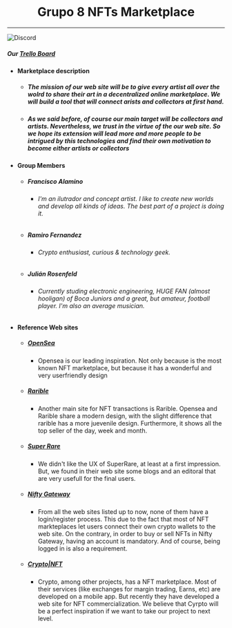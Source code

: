 <h1 align="center">Grupo 8 NFTs Marketplace</h1>

----------------------------------

![Discord](https://img.shields.io/discord/847533205200306217?label=G8%20ds%20server%20)

##### Our [Trello Board](https://trello.com/b/2HZdnLkq)


- #### Marketplace description
	- ##### The mission of our web site will be to give every artist all over the wolrd to share their art in a decentralized online marketplace. We will build a tool that will connect arists and collectors at first hand. 
	- ##### As we said before, of course our main target will be collectors and artists. Nevertheless, we trust in the virtue of the our web site. So we hope its extension will lead more and more people to be intrigued by this technologies and find their own motivation to become either artists or collectors 
- #### Group Members
	- ##### Francisco Alamino 
		- ###### I'm an ilutrador and concept artist. I like to create new worlds and develop all kinds of ideas. The best part of a project is doing it.
	- ##### Ramiro Fernandez
		- ###### Crypto enthusiast, curious & technology geek.
	- ##### Julián Rosenfeld 
		- ###### Currently studing electronic engineering, HUGE FAN (almost hooligan) of Boca Juniors and a great, but amateur, football player. I'm also an average musician. 
- #### Reference Web sites
	- ##### [OpenSea](https://opensea.io/)
		- Opensea is our leading inspiration. Not only because is the most known NFT marketplace, but because it has a wonderful and very userfriendly design
	- ##### [Rarible](https://rarible.com/)
		- Another main site for NFT transactions is Rarible. Opensea and Rarible share a modern design, with the slight difference that rarible has a more juevenile design. Furthermore, it shows all the top seller of the day, week and month.
	- ##### [Super Rare](https://superrare.co/)
		- We didn't like the UX of SuperRare, at least at a first impression. But, we found in their web site some blogs and an editoral that are very usefull for the final users.
	- ##### [Nifty Gateway](https://niftygateway.com/)
		- From all the web sites listed up to now, none of them have a login/register process. This due to the fact that most of NFT markteplaces let users connect their own crypto wallets to the web site. On the contrary, in order to buy or sell NFTs in Nifty Gateway, having an account is mandatory. And of course, being logged in is also a requirement. 
	- ##### [Crypto|NFT](https://crypto.com/nft/marketplace)
		- Crypto, among other projects, has a NFT marketplace. Most of their services (like exchanges for margin trading, Earns, etc) are developed on a mobile app. But recently they have developed a web site for NFT commercialization. We believe that Cyrpto will be a perfect inspiration if we want to take our project to next level. 
